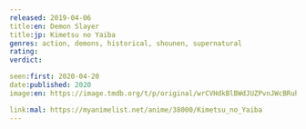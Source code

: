 ```yaml
---
released: 2019-04-06
title:en: Demon Slayer
title:jp: Kimetsu no Yaiba
genres: action, demons, historical, shounen, supernatural
rating:
verdict:

seen:first: 2020-04-20
date:published: 2020
image:en: https://image.tmdb.org/t/p/original/wrCVHdkBlBWdJUZPvnJWcBRuhSY.jpg

link:mal: https://myanimelist.net/anime/38000/Kimetsu_no_Yaiba
---
```

